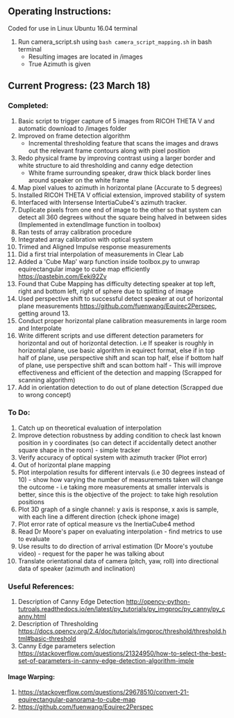 ## Operating Instructions: 
Coded for use in Linux Ubuntu 16.04 terminal 
1. Run camera_script.sh using `bash camera_script_mapping.sh` in bash terminal 
    - Resulting images are located in /images 
    - True Azimuth is given 

## Current Progress: (23 March 18)  
### Completed: 
1. Basic script to trigger capture of 5 images from RICOH THETA V and automatic download to /images folder 
2. Improved on frame detection algorithm 
    - Incremental thresholding feature that scans the images and draws out the relevant frame contours along with pixel position 
3. Redo physical frame by improving contrast using a larger border and white structure to aid thresholding and canny edge detection
    - White frame surrounding speaker, draw thick black border lines around speaker on the white frame
4. Map pixel values to azimuth in horizontal plane (Accurate to 5 degrees) 
5. Installed RICOH THETA V official extension, improved stability of system
6. Interfaced with Intersense IntertiaCube4's azimuth tracker. 
7. Duplicate pixels from one end of image to the other so that system can detect all 360 degrees without the square being halved in between sides (Implemented in extendImage function in toolbox) 
8. Ran tests of array calibration procedure 
9. Integrated array calibration with optical system 
10. Trimed and Aligned Impulse response measurements 
11. Did a first trial interpolation of measurements in Clear Lab
12. Added a 'Cube Map' warp function inside toolbox.py to unwrap equirectangular image to cube map efficiently https://pastebin.com/Eeki92Zv
13. Found that Cube Mapping has difficulty detecting speaker at top left, right and bottom left, right of sphere due to splitting of image
14. Used perspective shift to successful detect speaker at out of horizontal plane measurements https://github.com/fuenwang/Equirec2Perspec, getting around 13. 
15. Conduct proper horizontal plane calibration measurements in large room and Interpolate 
16. Write different scripts and use different detection parameters for horizontal and out of horizontal detection. i.e If speaker is roughly in horizontal plane, use basic algorithm in equirect format, else if in top half of plane, use perspective shift and scan top half, else if bottom half of plane, use perspective shift and scan bottom half - This will improve effectiveness and efficient of the detection and mapping (Scrapped for scanning algorithm) 
17. Add in orientation detection to do out of plane detection (Scrapped due to wrong concept) 

### To Do: 
1. Catch up on theoretical evaluation of interpolation 
2. Improve detection robustness by adding condition to check last known position in y coordinates (so can detect if accidentally detect another square shape in the room) - simple tracker
3. Verify accuracy of optical system with azimuth tracker (Plot error) 
4. Out of horizontal plane mapping
5. Plot interpolation results for different intervals (i.e 30 degrees instead of 10) - show how varying the number of measurements taken will change the outcome - i.e taking more measurements at smaller intervals is better, since this is the objective of the project: to take high resolution positions 
6. Plot 3D graph of a single channel: y axis is response, x axis is sample, with each line a different direction (check iphone image) 
7. Plot error rate of optical measure vs the InertiaCube4 method 
8. Read Dr Moore's paper on evaluating interpolation - find metrics to use to evaluate 
9. Use results to do direction of arrival estimation (Dr Moore's youtube video) - request for the paper he was talking about
10. Translate orientational data of camera (pitch, yaw, roll) into directional data of speaker (azimuth and inclination) 

### Useful References: 
1. Description of Canny Edge Detection http://opencv-python-tutroals.readthedocs.io/en/latest/py_tutorials/py_imgproc/py_canny/py_canny.html
2. Description of Thresholding https://docs.opencv.org/2.4/doc/tutorials/imgproc/threshold/threshold.html#basic-threshold
3. Canny Edge parameters selection https://stackoverflow.com/questions/21324950/how-to-select-the-best-set-of-parameters-in-canny-edge-detection-algorithm-imple

#### Image Warping: 
1. https://stackoverflow.com/questions/29678510/convert-21-equirectangular-panorama-to-cube-map  
2. https://github.com/fuenwang/Equirec2Perspec
